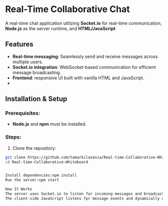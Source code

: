 # Real-Time Collaborative Chat

A real-time chat application utilizing **Socket.io** for real-time communication, **Node.js** as the server runtime, and **HTML/JavaScript**

## Features
- **Real-time messaging**: Seamlessly send and receive messages across multiple users.
- **Socket.io integration**: WebSocket-based communication for efficient message broadcasting.
- **Frontend**: responsive UI built with vanilla HTML and JavaScript.
- 
## Installation & Setup
### Prerequisites:
- **Node.js** and **npm** must be installed.
### Steps:
1. Clone the repository:
 ```bash
 git clone https://github.com/tamarkilasonia/Real-time-Collaborative-Whiteboard.git
cd Real-time-Collaborative-Whiteboard


Install dependencies:npm install
Run the server:npm start

How It Works
The server uses Socket.io to listen for incoming messages and broadcast them to all connected clients in real-time.
The client-side JavaScript listens fpr message events and dynamically updates the UI.

